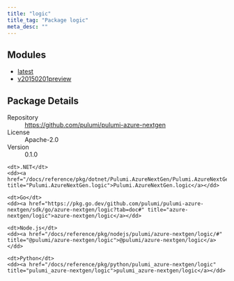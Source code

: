 ```yaml
---
title: "logic"
title_tag: "Package logic"
meta_desc: ""
---
```


<!-- WARNING: this file was generated by Pulumi Docs Generator. -->
<!-- Do not edit by hand unless you're certain you know what you are doing! -->



<h2 id="modules">Modules</h2>
<ul class="api">
    <li><a href="latest/" title="latest"><span class="symbol module"></span>latest</a></li>
    <li><a href="v20150201preview/" title="v20150201preview"><span class="symbol module"></span>v20150201preview</a></li>
</ul>

<h2 id="package-details">Package Details</h2>
<dl class="package-details">
	<dt>Repository</dt>
	<dd><a href="https://github.com/pulumi/pulumi-azure-nextgen">https://github.com/pulumi/pulumi-azure-nextgen</a></dd>
	<dt>License</dt>
	<dd>Apache-2.0</dd>
	<dt>Version</dt>
	<dd>0.1.0</dd>
</dl>



<dl class="tabular">

    <dt>.NET</dt>
    <dd><a href="/docs/reference/pkg/dotnet/Pulumi.AzureNextGen/Pulumi.AzureNextGen.logic.html" title="Pulumi.AzureNextGen.logic">Pulumi.AzureNextGen.logic</a></dd>

    <dt>Go</dt>
    <dd><a href="https://pkg.go.dev/github.com/pulumi/pulumi-azure-nextgen/sdk/go/azure-nextgen/logic?tab=doc#" title="azure-nextgen/logic">azure-nextgen/logic</a></dd>

    <dt>Node.js</dt>
    <dd><a href="/docs/reference/pkg/nodejs/pulumi/azure-nextgen/logic/#" title="@pulumi/azure-nextgen/logic">@pulumi/azure-nextgen/logic</a></dd>

    <dt>Python</dt>
    <dd><a href="/docs/reference/pkg/python/pulumi_azure-nextgen/logic" title="pulumi_azure-nextgen/logic">pulumi_azure-nextgen/logic</a></dd>

</dl>


